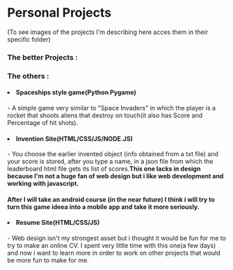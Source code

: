 <h1>Personal Projects</h1>
(To see images of the projects I'm describing here acces them in their specific folder)
<h3>The better Projects : </h3>



<h3>The others : </h3>
<h4><li>Spaceships style game(Python Pygame)</h4> - A simple game very similar to "Space Invaders" in which the player is a rocket that shoots aliens that destroy on touch(it also has Score and Percentage of hit shots).<br>
<h4><li>Invention Site(HTML/CSS/JS/NODE.JS)</h4> - You choose the earlier invented object (info obtained from a txt file) and your score is stored, after you type a name, in a json file from which the leaderboard html file gets its list of scores.<strong>This one lacks in design because I'm not a huge fan of web design but i like web development and working with javascript.</strong><br><h4>After I will take an android course (in the near future) I think i will try to turn this game ideea into a mobile app and take it more seriously.</h4>
<h4><li>Resume Site(HTML/CSS/JS)</h4> - Web design isn't my strongest asset but i thought it would be fun for me to try to make an online CV. I spent very little time with this one(a few days) and now i want to learn more in order to work on other projects that would be more fun to make for me.



